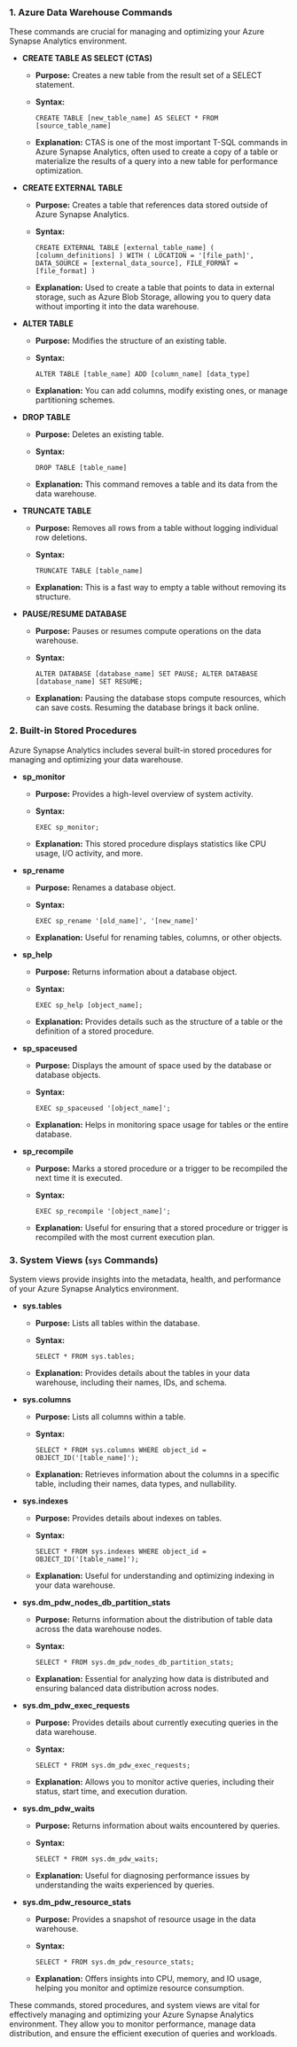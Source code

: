
### 1. **Azure Data Warehouse Commands**

These commands are crucial for managing and optimizing your Azure Synapse Analytics environment.

-   **CREATE TABLE AS SELECT (CTAS)**
    
    -   **Purpose:** Creates a new table from the result set of a SELECT statement.
    -   **Syntax:**
        
        `CREATE TABLE [new_table_name] AS SELECT * FROM [source_table_name]` 
        
    -   **Explanation:** CTAS is one of the most important T-SQL commands in Azure Synapse Analytics, often used to create a copy of a table or materialize the results of a query into a new table for performance optimization.
-   **CREATE EXTERNAL TABLE**
    
    -   **Purpose:** Creates a table that references data stored outside of Azure Synapse Analytics.
    -   **Syntax:**

        
        `CREATE EXTERNAL TABLE [external_table_name] ( [column_definitions] )
        WITH ( LOCATION = '[file_path]', DATA_SOURCE = [external_data_source], FILE_FORMAT = [file_format] )` 
        
    -   **Explanation:** Used to create a table that points to data in external storage, such as Azure Blob Storage, allowing you to query data without importing it into the data warehouse.
-   **ALTER TABLE**
    
    -   **Purpose:** Modifies the structure of an existing table.
    -   **Syntax:**
        
        `ALTER TABLE [table_name] ADD [column_name] [data_type]` 
        
    -   **Explanation:** You can add columns, modify existing ones, or manage partitioning schemes.
-   **DROP TABLE**
    
    -   **Purpose:** Deletes an existing table.
    -   **Syntax:**
        
        `DROP TABLE [table_name]` 
        
    -   **Explanation:** This command removes a table and its data from the data warehouse.
-   **TRUNCATE TABLE**
    
    -   **Purpose:** Removes all rows from a table without logging individual row deletions.
    -   **Syntax:**
        
        `TRUNCATE TABLE [table_name]` 
        
    -   **Explanation:** This is a fast way to empty a table without removing its structure.
-   **PAUSE/RESUME DATABASE**
    
    -   **Purpose:** Pauses or resumes compute operations on the data warehouse.
    -   **Syntax:**
        
        `ALTER DATABASE [database_name] SET PAUSE;
        ALTER DATABASE [database_name] SET RESUME;` 
        
    -   **Explanation:** Pausing the database stops compute resources, which can save costs. Resuming the database brings it back online.

### 2. **Built-in Stored Procedures**

Azure Synapse Analytics includes several built-in stored procedures for managing and optimizing your data warehouse.

-   **sp_monitor**
    
    -   **Purpose:** Provides a high-level overview of system activity.
    -   **Syntax:**
        
        `EXEC sp_monitor;` 
        
    -   **Explanation:** This stored procedure displays statistics like CPU usage, I/O activity, and more.
-   **sp_rename**
    
    -   **Purpose:** Renames a database object.
    -   **Syntax:**
        
        `EXEC sp_rename '[old_name]', '[new_name]'` 
        
    -   **Explanation:** Useful for renaming tables, columns, or other objects.
-   **sp_help**
    
    -   **Purpose:** Returns information about a database object.
    -   **Syntax:**
         
        `EXEC sp_help [object_name];` 
        
    -   **Explanation:** Provides details such as the structure of a table or the definition of a stored procedure.
-   **sp_spaceused**
    
    -   **Purpose:** Displays the amount of space used by the database or database objects.
    -   **Syntax:**
         
        `EXEC sp_spaceused '[object_name]';` 
        
    -   **Explanation:** Helps in monitoring space usage for tables or the entire database.
-   **sp_recompile**
    
    -   **Purpose:** Marks a stored procedure or a trigger to be recompiled the next time it is executed.
    -   **Syntax:**
        
        `EXEC sp_recompile '[object_name]';` 
        
    -   **Explanation:** Useful for ensuring that a stored procedure or trigger is recompiled with the most current execution plan.

### 3. **System Views (`sys` Commands)**

System views provide insights into the metadata, health, and performance of your Azure Synapse Analytics environment.

-   **sys.tables**
    
    -   **Purpose:** Lists all tables within the database.
    -   **Syntax:**
        
        `SELECT * FROM sys.tables;` 
        
    -   **Explanation:** Provides details about the tables in your data warehouse, including their names, IDs, and schema.
-   **sys.columns**
    
    -   **Purpose:** Lists all columns within a table.
    -   **Syntax:**
        
        `SELECT * FROM sys.columns WHERE object_id = OBJECT_ID('[table_name]');` 
        
    -   **Explanation:** Retrieves information about the columns in a specific table, including their names, data types, and nullability.
-   **sys.indexes**
    
    -   **Purpose:** Provides details about indexes on tables.
    -   **Syntax:**
        
        `SELECT * FROM sys.indexes WHERE object_id = OBJECT_ID('[table_name]');` 
        
    -   **Explanation:** Useful for understanding and optimizing indexing in your data warehouse.
-   **sys.dm_pdw_nodes_db_partition_stats**
    
    -   **Purpose:** Returns information about the distribution of table data across the data warehouse nodes.
    -   **Syntax:**
        
        `SELECT * FROM sys.dm_pdw_nodes_db_partition_stats;` 
        
    -   **Explanation:** Essential for analyzing how data is distributed and ensuring balanced data distribution across nodes.
-   **sys.dm_pdw_exec_requests**
    
    -   **Purpose:** Provides details about currently executing queries in the data warehouse.
    -   **Syntax:**
        
        `SELECT * FROM sys.dm_pdw_exec_requests;` 
        
    -   **Explanation:** Allows you to monitor active queries, including their status, start time, and execution duration.
-   **sys.dm_pdw_waits**
    
    -   **Purpose:** Returns information about waits encountered by queries.
    -   **Syntax:**
        
        `SELECT * FROM sys.dm_pdw_waits;` 
        
    -   **Explanation:** Useful for diagnosing performance issues by understanding the waits experienced by queries.
-   **sys.dm_pdw_resource_stats**
    
    -   **Purpose:** Provides a snapshot of resource usage in the data warehouse.
    -   **Syntax:**
        
        `SELECT * FROM sys.dm_pdw_resource_stats;` 
        
    -   **Explanation:** Offers insights into CPU, memory, and IO usage, helping you monitor and optimize resource consumption.

These commands, stored procedures, and system views are vital for effectively managing and optimizing your Azure Synapse Analytics environment. They allow you to monitor performance, manage data distribution, and ensure the efficient execution of queries and workloads.
